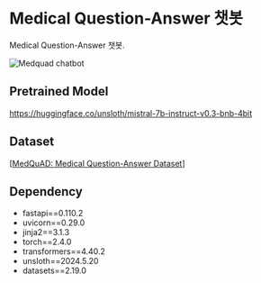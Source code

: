 # Medical Question-Answer 챗봇

Medical Question-Answer 챗봇.

![Medquad chatbot](https://github.com/user-attachments/assets/43453aae-bcac-466f-9a0d-a00ba833dbd9)


## Pretrained Model

https://huggingface.co/unsloth/mistral-7b-instruct-v0.3-bnb-4bit

## Dataset

[[MedQuAD: Medical Question-Answer Dataset](https://www.kaggle.com/datasets/pythonafroz/medquad-medical-question-answer-for-ai-research?select=medquad.csv)] 

## Dependency

- fastapi==0.110.2
- uvicorn==0.29.0
- jinja2==3.1.3
- torch==2.4.0
- transformers==4.40.2
- unsloth==2024.5.20
- datasets==2.19.0

